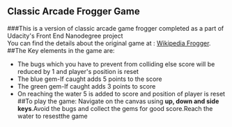 ## Classic Arcade Frogger Game  
###This is a version of classic arcade game frogger completed as a part of Udacity's Front End Nanodegree project  
You can find the details about the original game at : [Wikipedia Frogger](https://en.wikipedia.org/wiki/Frogger). 
##The Key elements in the game are:  
* The bugs which you have to prevent from colliding else score will be reduced by 1 and player's position is reset 
*  The blue gem-If caught adds 5 points to the score  
*  The green gem-If caught adds 3 points to score  
*  On reaching the water 5 is added to score and position of player is reset  
##To play the game:  Navigate on the canvas using **up, down and side keys**.Avoid the bugs and collect the gems for good score.Reach the water to resestthe game
